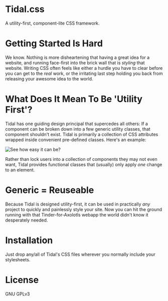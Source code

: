 # Tidal.css
A utility-first, component-lite CSS framework.

# Getting Started Is Hard
We know. Nothing is more disheartening that having a great idea for a website, and running face-first into the brick wall that is _styling_ that website. Writing CSS often feels like either a hurdle you have to clear before you can get to the _real_ work, or the irritating last step holding you back from releasing your awesome idea to the world.

# What Does It Mean To Be 'Utility First'?
Tidal has one guiding design principal that supercedes all others: If a component can be broken down into a few generic utility classes, that component shouldn't exist. Tidal is primarily a collection of CSS attributes wrapped inside convenient pre-defined classes. Here's an example:

![See how easy it can be?](https://user-images.githubusercontent.com/44159775/127846738-aba148ca-2430-439e-857d-3f1f5970d10a.png)

Rather than lock users into a collection of components they may not even want, Tidal provides functional classes that (usually) only apply _one_ change to an element.

# Generic = Reuseable
Because Tidal is designed utility-first, it can be used in practically _any_ project to quickly and painlessly style your site. Now you can hit the ground running with that Tinder-for-Axolotls webapp the world didn't know it desperately needed.

# Installation
Just drop any/all of Tidal's CSS files wherever you normally include your stylesheets.

# License
GNU GPLv3
